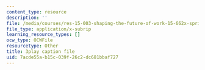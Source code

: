 ```yaml
---
content_type: resource
description: ''
file: /media/courses/res-15-003-shaping-the-future-of-work-15-662x-spring-2016/7acde55ab15c039f26c2dc681bbaf727_5eKqzY-dyxQ.srt
file_type: application/x-subrip
learning_resource_types: []
ocw_type: OCWFile
resourcetype: Other
title: 3play caption file
uid: 7acde55a-b15c-039f-26c2-dc681bbaf727
---
```

